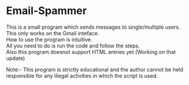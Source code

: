 # Email-Spammer
This is a small program which sends messages to single/multiple users.  
This only works on the Gmail inteface.  
How to use the program is intuitive.  
All you need to do is run the code and follow the steps.  
Also this program doesnot support HTML entries yet.(Working on that update)

Note:- This program is strictly educational and the author cannot be held responsible for any illegal activities in which the script is used.

